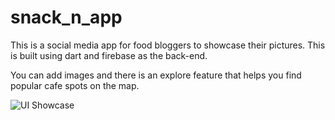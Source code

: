 # snack_n_app

This is a social media app for food bloggers to showcase their pictures. This is built using dart and firebase as the back-end.

You can add images and there is an explore feature that helps you find popular cafe spots on the map.

![UI Showcase](readme-ui.png)